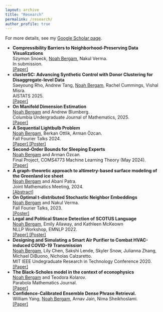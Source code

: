 ```yaml
---
layout: archive
title: "Research"
permalink: /research/
author_profile: true
---
```


For more details, see my <a href="https://scholar.google.com/citations?user=VQfpXAoAAAAJ&hl=en&oi=ao">Google Scholar page</a>.


<ul>

<li><b>Compressibility Barriers to Neighborhood-Preserving Data Visualizations</b> <br>
  Szymon Snoeck, <u>Noah Bergam</u>, Nakul Verma. <br>
  In submission. <br>
  <a href="https://arxiv.org/abs/2508.071199">[Paper] </a> 
  </li>

<li><b>clusterSC: Advancing Synthetic Control with Donor Clustering for Disaggregate-level Data</b> <br>
  Saeyoung Rho, Andrew Tang, <u>Noah Bergam</u>, Rachel Cummings, Vishal Misra. <br>
  AISTATS 2025. <br>
  <a href="https://arxiv.org/pdf/2503.21629">[Paper] </a> 
  </li>

<li><b>On Manifold Dimension Estimation</b> <br>
  <u>Noah Bergam</u> and Andrew Blumberg. <br>
  Columbia Undergraduate Journal of Mathematics, 2025. <br>
  <a href="https://journals.library.columbia.edu/index.php/cjum/article/view/14078/7752">[Paper] </a> 
  </li>

<li><b>A Sequential Lightbulb Problem</b> <br>
  <u>Noah Bergam</u>, Berkan Ottlik, Arman Özcan. <br>
  Fall Fourier Talks 2024. <br>
  <a href="https://njbergam.github.io/publications/lightbulb.pdf">[Paper] </a> 
  <a href="https://njbergam.github.io/publications/lightbulb_poster.pdf">[Poster] </a> 
  </li>

<li><b>Second-Order Bounds for Sleeping Experts</b> <br>
  <u>Noah Bergam</u> and Arman Özcan. <br>
  Final Project, COMS4773 Machine Learning Theory (May 2024). <br>
  <a href="https://njbergam.github.io/publications/sleeping_experts.pdf">[Paper] </a> 
  </li>

<li><b>A graph-theoretic approach to altimetry-based surface modeling of the Greenland ice sheet</b> <br>
  <u>Noah Bergam</u> and Abani Patra. <br>
  Joint Mathematics Meeting, 2024. <br>
  <a href="https://meetings.ams.org/math/jmm2024/meetingapp.cgi/Paper/27756">[Abstract] </a> 
  </li>

<li><b>On Optimal t-distributed Stochastic Neighbor Embeddings</b> <br>
  <u>Noah Bergam</u> and Nakul Verma. <br>
  Fall Fourier Talks, 2023. <br>
  <a href="https://njbergam.github.io/publications/tsne_poster.pdf">[Poster] </a> 
  </li>

  <li><b>Legal and Political Stance Detection of SCOTUS Language</b> <br>
  <u>Noah Bergam</u>, Emily Allaway, and Kathleen McKeown <br>
  NLLP Workshop, EMNLP 2022. <br>
  <a href="https://aclanthology.org/2022.nllp-1.25/">[Paper] </a> 
  <a href="https://njbergam.github.io/publications/scotus_pres.pdf">[Poster] </a>
  </li>
  
  <li><b>Designing and Simulating a Smart Air Purifier to Combat HVAC-induced COVID-19 Transmission</b> <br>
  <u>Noah Bergam</u>, Lily Chen, Sakshi Lende, Skyler Snow, Julianna Zhang, Michael DiBuono, Nicholas Calzaretto. <br>
  MIT IEEE Undegraduate Research in Technology Conference 2020. <br>
  <a href="https://ieeexplore.ieee.org/document/9668856">[Paper] </a>
  </li>

  <li><b>The Black-Scholes model in the context of econophysics</b> <br>
  <u>Noah Bergam</u> and Teodora Kolarov. <br>
  Parabola Mathematics Journal. <br>
  <a href="https://www.parabola.unsw.edu.au/files/articles/2020-2029/volume-57-2021/issue-2/vol57_no2_5.pdf">[Paper] </a> 
  </li>


  <li><b>Confidence-Calibrated Ensemble Dense Phrase Retrieval.</b> <br>
  William Yang, <u>Noah Bergam</u>, Arnav Jain, Nima Sheikhoslami. <br>
  <a href="https://arxiv.org/abs/2306.15917">[Paper] </a> 
  </li>


</ul>






